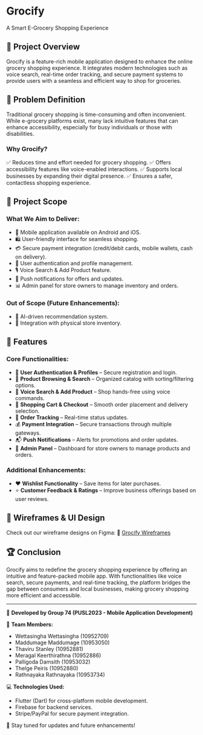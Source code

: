 # Grocify  
A Smart E-Grocery Shopping Experience

## 📌 Project Overview
Grocify is a feature-rich mobile application designed to enhance the online grocery shopping experience. It integrates modern technologies such as voice search, real-time order tracking, and secure payment systems to provide users with a seamless and efficient way to shop for groceries.

## 🚀 Problem Definition
Traditional grocery shopping is time-consuming and often inconvenient. While e-grocery platforms exist, many lack intuitive features that can enhance accessibility, especially for busy individuals or those with disabilities.

### Why Grocify?
✅ Reduces time and effort needed for grocery shopping.
✅ Offers accessibility features like voice-enabled interactions.
✅ Supports local businesses by expanding their digital presence.
✅ Ensures a safer, contactless shopping experience.

## 📌 Project Scope
### What We Aim to Deliver:
- 📱 Mobile application available on Android and iOS.
- 🛍️ User-friendly interface for seamless shopping.
- 💳 Secure payment integration (credit/debit cards, mobile wallets, cash on delivery).
- 🔑 User authentication and profile management.
- 🎙️ Voice Search & Add Product feature.
- 📢 Push notifications for offers and updates.
- 📊 Admin panel for store owners to manage inventory and orders.

### Out of Scope (Future Enhancements):
- 🤖 AI-driven recommendation system.
- 🏪 Integration with physical store inventory.

## 🌟 Features
### Core Functionalities:
- 🔐 **User Authentication & Profiles** – Secure registration and login.
- 🔎 **Product Browsing & Search** – Organized catalog with sorting/filtering options.
- 🎤 **Voice Search & Add Product** – Shop hands-free using voice commands.
- 🛒 **Shopping Cart & Checkout** – Smooth order placement and delivery selection.
- 🚚 **Order Tracking** – Real-time status updates.
- 💰 **Payment Integration** – Secure transactions through multiple gateways.
- 📬 **Push Notifications** – Alerts for promotions and order updates.
- 🏪 **Admin Panel** – Dashboard for store owners to manage products and orders.

### Additional Enhancements:
- ❤️ **Wishlist Functionality** – Save items for later purchases.
- ⭐ **Customer Feedback & Ratings** – Improve business offerings based on user reviews.

## 📐 Wireframes & UI Design
Check out our wireframe designs on Figma:
🔗 [Grocify Wireframes](https://www.figma.com/design/mqkDevVRffh8Ve3iq4uKgK/Grocify?m=auto&t=11LGMHyRbrLAx7zd-1)

## 🏆 Conclusion
Grocify aims to redefine the grocery shopping experience by offering an intuitive and feature-packed mobile app. With functionalities like voice search, secure payments, and real-time tracking, the platform bridges the gap between consumers and local businesses, making grocery shopping more efficient and accessible.

---

📌 **Developed by Group 74 (PUSL2023 - Mobile Application Development)**

👥 **Team Members:**
- Wettasingha Wettasingha (10952709)
- Maddumage Maddumage (10953050)
- Thaviru Stanley (10952881)
- Meragal Keerthirathna (10952886)
- Palligoda Damsith (10953032)
- Thelge Peiris (10952880)
- Rathnayaka Rathnayaka (10953734)

💻 **Technologies Used:**
- Flutter (Dart) for cross-platform mobile development.
- Firebase for backend services.
- Stripe/PayPal for secure payment integration.



📢 Stay tuned for updates and future enhancements!
